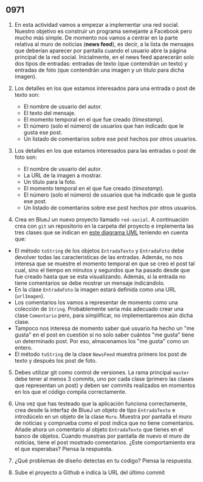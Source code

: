 ## 0971


1. En esta actividad vamos a empezar a implementar una red social. Nuestro objetivo es construir un programa semejante a Facebook pero mucho más simple. De momento nos vamos a centrar en la parte relativa al muro de noticias (__news feed__), es decir, a la lista de mensajes que deberían aparecer por pantalla cuando el usuario abre la página principal de la red social. Inicialmente, en el news feed aparecerán solo dos tipos de entradas: entradas de texto (que contendrán un texto) y entradas de foto (que contendrán una imagen y un titulo para dicha imagen).

2. Los detalles en los que estamos interesados para una entrada o post de texto son:

    - El nombre de usuario del autor.
    - El texto del mensaje.
    - El momento temporal en el que fue creado (_timestamp_).
    - El número (solo el número) de usuarios que han indicado que le gusta ese post.
    - Un listado de comentarios sobre ese post hechos por otros usuarios.

3. Los detalles en los que estamos interesados para las entradas o post de foto son:

    - El nombre de usuario del autor.
    - La URL de la imagen a mostrar.
    - Un título para la foto.
    - El momento temporal en el que fue creado (_timestamp_).
    - El número (solo el número) de usuarios que ha indicado que le gusta ese post.
    - Un listado de comentarios sobre ese post hechos por otros usuarios.
  
4. Crea en BlueJ un nuevo proyecto llamado `red-social`. A continuación crea con `git` un repositorio en la carpeta del proyecto e implementa las tres clases que se indican en [este diagrama UML](/actividades/000002.jpg) teniendo en cuenta que:

  - El método `toString` de los objetos `EntradaTexto` y `EntradaFoto` debe devolver todas las caracteristicas de las entradas. Además, no nos interesa que se muestre el momento temporal en que se creo el post tal cual, sino el tiempo en minutos y segundos que ha pasado desde que fue creado hasta que se esta visualizando. Además, si la entrada no tiene comentarios se debe mostrar un mensaje indicándolo.
  - En la clase `EntradaFoto` la imagen estará definida como una URL (`urlImagen`).
  - Los comentarios los vamos a representar de momento como una colección de `String`. Probablemente sería más adecuado crear una clase `Comentario` pero, para simplificar, no implementaremos aún dicha clase.
  - Tampoco nos interesa de momento saber qué usuario ha hecho un "me gusta" en el post en cuestión si no solo saber cuántos "me gusta" tiene un determinado post. Por eso, almacenamos los "me gusta" como un entero.
  - El método `toString` de la clase `NewsFeed` muestra primero los post de texto y después los post de foto.

5. Debes utilizar git como control de versiones. La rama principal `master` debe tener al menos 3 commits, uno por cada clase (primero las clases que representan un post) y deben ser commits realizados en momentos en los que el código compila correctamente. 

6. Una vez que has testeado que la aplicación funciona correctamente, crea desde la interfaz de BlueJ un objeto de tipo `EntradaTexto` e introdúcelo en un objeto de la clase `Muro`. Muestra por pantalla el muro de noticias y comprueba como el post indica que no tiene comentarios. Añade ahora un comentario al objeto `EntradaTexto` que tienes en el banco de objetos. Cuando muestras por pantalla de nuevo el muro de noticias, tiene el post mostrado comentarios. ¿Este comportamiento era el que esperabas? Piensa la respuesta.

6. ¿Qué problemas de diseño detectas en tu codigo? Piensa la respuesta.

7. Sube el proyecto a Github e indica la URL del último commit
